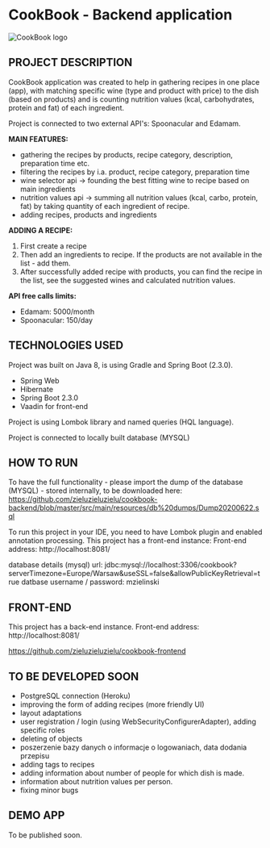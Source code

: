 # CookBook - Backend application
![CookBook logo](https://i.imgur.com/Cd5H84o.png)




## PROJECT DESCRIPTION

CookBook application was created to help in gathering recipes in one place (app), with matching specific wine (type and product with price) to the dish (based on products) and is counting nutrition values (kcal, carbohydrates, protein and fat) of each ingredient.

Project is connected to two external API's: Spoonacular and Edamam.

**MAIN FEATURES:**

- gathering the recipes by products, recipe category, description, preparation time etc.
- filtering the recipes by i.a. product, recipe category, preparation time
- wine selector api -> founding the best fitting wine to recipe based on main ingredients
- nutrition values api -> summing all nutrition values (kcal, carbo, protein, fat) by taking quantity of each ingredient of recipe.
- adding recipes, products and ingredients

**ADDING A RECIPE:**

1. First create a recipe
2. Then add an ingredients to recipe. If the products are not available in the list - add them.
3. After successfully added recipe with products, you can find the recipe in the list, see the suggested wines and calculated nutrition values.

**API free calls limits:**
- Edamam:  5000/month
- Spoonacular: 150/day

## TECHNOLOGIES USED

Project was built on Java 8, is using Gradle and Spring Boot (2.3.0).

- Spring Web
- Hibernate
- Spring Boot 2.3.0
- Vaadin for front-end

Project is using Lombok library and named queries (HQL language).

Project is connected to locally built database (MYSQL)


## HOW TO RUN

To have the full functionality - please import the dump of the database (MYSQL) - stored internally, to be downloaded here: https://github.com/zieluzieluzielu/cookbook-backend/blob/master/src/main/resources/db%20dumps/Dump20200622.sql

To run this project in your IDE, you need to have Lombok plugin and enabled annotation processing.
This project has a front-end instance:
Front-end address: http://localhost:8081/

database details (mysql)
url: jdbc:mysql://localhost:3306/cookbook?serverTimezone=Europe/Warsaw&useSSL=false&allowPublicKeyRetrieval=true
datbase username / password: mzielinski

## FRONT-END

This project has a back-end instance. Front-end address: http://localhost:8081/

https://github.com/zieluzieluzielu/cookbook-frontend

## TO BE DEVELOPED SOON

- PostgreSQL connection (Heroku)
- improving the form of adding recipes (more friendly UI)
- layout adaptations
- user registration  / login (using WebSecurityConfigurerAdapter), adding specific roles
- deleting of objects
- poszerzenie bazy danych o informacje o logowaniach, data dodania przepisu
- adding tags to recipes
- adding information about number of people for which dish is made. 
- information about nutrition values per person.
- fixing minor bugs

## DEMO APP

To be published soon.
